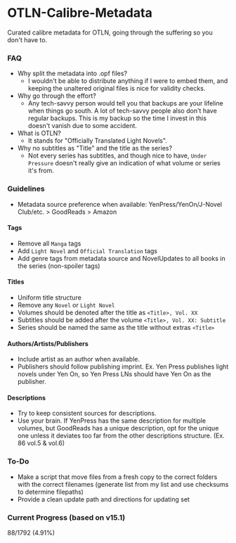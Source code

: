 # OTLN-Calibre-Metadata
Curated calibre metadata for OTLN, going through the suffering so you don't have to.

### FAQ
- Why split the metadata into .opf files?
    - I wouldn't be able to distribute anything if I were to embed them, and keeping the unaltered original files is nice for validity checks.
- Why go through the effort?
    - Any tech-savvy person would tell you that backups are your lifeline when things go south. A lot of tech-savvy people also don't have regular backups. This is my backup so the time I invest in this doesn't vanish due to some accident.
- What is OTLN?
    - It stands for "Officially Translated Light Novels".
- Why no subtitles as "Title" and the title as the series?
    - Not every series has subtitles, and though nice to have, `Under Pressure` doesn't really give an indication of what volume or series it's from.

### Guidelines
- Metadata source preference when available: YenPress/YenOn/J-Novel Club/etc. > GoodReads > Amazon
#### Tags
- Remove all `Manga` tags 
- Add `Light Novel` and `Official Translation` tags
- Add genre tags from metadata source and NovelUpdates to all books in the series (non-spoiler tags)
#### Titles
- Uniform title structure
- Remove any `Novel` or `Light Novel`
- Volumes should be denoted after the title as `<Title>, Vol. XX`
- Subtitles should be added after the volume `<Title>, Vol. XX: Subtitle`
- Series should be named the same as the title without extras `<Title>`
#### Authors/Artists/Publishers
- Include artist as an author when available.
- Publishers should follow publishing imprint. Ex. Yen Press publishes light novels under Yen On, so Yen Press LNs should have Yen On as the publisher.
#### Descriptions
- Try to keep consistent sources for descriptions.
- Use your brain. If YenPress has the same description for multiple volumes, but GoodReads has a unique description, opt for the unique one unless it deviates too far from the other descriptions structure. (Ex. 86 vol.5 & vol.6)

### To-Do
- Make a script that move files from a fresh copy to the correct folders with the correct filenames (generate list from my list and use checksums to determine filepaths)
- Provide a clean update path and directions for updating set

### Current Progress (based on v15.1)
88/1792 (4.91%)